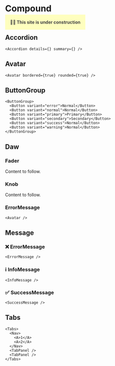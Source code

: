 # Compound

<span style='background:#ffff0040;color:#444;font-weight:bold;padding:1rem'>🙋‍♂️ This site is under construction </span>

## Accordion

```tsx
<Accordion details={} summary={} />
```

## Avatar

```tsx
<Avatar bordered={true} rounded={true} />
```

## ButtonGroup

```tsx
<ButtonGroup>
  <Button variant="error">Normal</Button>
  <Button variant="normal">Normal</Button>
  <Button variant="primary">Primary</Button>
  <Button variant="secondary">Secondary</Button>
  <Button variant="success">Normal</Button>
  <Button variant="warning">Normal</Button>
</ButtonGroup>
```

## Daw

### Fader

Content to follow.

### Knob

Content to follow.

### ErrorMessage

```tsx
<Avatar />
```

## Message

### ❌ ErrorMessage

```tsx
<ErrorMessage />
```

### ℹ️ InfoMessage

```tsx
<InfoMessage />
```

### ✅ SuccessMessage

```tsx
<SuccessMessage />
```

## Tabs

```tsx
<Tabs>
  <Nav>
    <A>1</A>
    <A>2</A>
  </Nav>
  <TabPanel />
  <TabPanel />
</Tabs>
```
